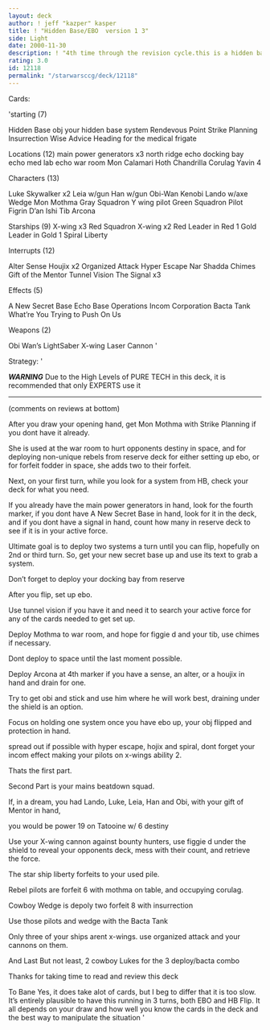 ```yaml
---
layout: deck
author: ! jeff "kazper" kasper
title: ! "Hidden Base/EBO  version 1 3"
side: Light
date: 2000-11-30
description: ! "4th time through the revision cycle.this is a hidden base and ebohybrid deck with lots of main’s power"
rating: 3.0
id: 12118
permalink: "/starwarsccg/deck/12118"
---
```

Cards: 

'starting (7)

Hidden Base obj
your hidden base system
Rendevous Point
Strike Planning
Insurrection
Wise Advice
Heading for the medical frigate

Locations (12)
main power generators x3
north ridge
echo docking bay
echo med lab
echo war room
Mon Calamari
Hoth
Chandrilla
Corulag
Yavin 4

Characters (13)

Luke Skywalker x2
Leia w/gun
Han w/gun
Obi-Wan Kenobi
Lando w/axe
Wedge
Mon Mothma
Gray Squadron Y wing pilot
Green Squadron Pilot
Figrin D’an
Ishi Tib
Arcona

Starships (9)
X-wing x3
Red Squadron X-wing x2
Red Leader in Red 1
Gold Leader in Gold 1
Spiral
Liberty

Interrupts (12)

Alter
Sense
Houjix x2
Organized Attack
Hyper Escape
Nar Shadda Chimes
Gift of the Mentor
Tunnel Vision
The Signal x3

Effects (5)

A New Secret Base
Echo Base Operations
Incom Corporation
Bacta Tank
What’re You Trying to Push On Us

Weapons (2)

Obi Wan’s LightSaber
X-wing Laser Cannon '

Strategy: '



*****WARNING*****
Due to the High Levels of PURE TECH in this deck,
it is recommended that only EXPERTS use it
*********************

(comments on reviews at bottom)

After you draw your opening hand, get Mon Mothma
with Strike Planning if you dont have it already.

She is used at the war room to hurt opponents
destiny in space, and for deploying non-unique
rebels from reserve deck for either setting
up ebo, or for forfeit fodder in space, she
adds two to their forfeit.

Next, on your first turn, while you look
for a system from HB, check your deck for
what you need.

If you already have the main power generators
in hand, look for the fourth marker, if you
dont have A New Secret Base in hand, look
for it in the deck, and if you dont have a signal
in hand, count how many in reserve deck to
see if it is in your active force.

Ultimate goal is to deploy two systems
a turn until you can flip, hopefully on
2nd or third turn.  So, get your new secret
base up and use its text to grab a system.

Don’t forget to deploy your docking bay from reserve

After you flip, set up ebo.

Use tunnel vision if you have it and need
it to search your active force for any of the
cards needed to get set up.

Deploy Mothma to war room, and hope for figgie d
and your tib, use chimes if necessary.

Dont deploy to space until the last moment
possible.

Deploy Arcona at 4th marker if you have
a sense, an alter, or a houjix in hand and
drain for one.

Try to get obi and stick and use him where
he will work best, draining under the shield
is an option.

Focus on holding one system once you have ebo
up, your obj flipped and protection in hand.

spread out if possible with hyper escape, hojix
and spiral, dont forget your incom effect
making your pilots on x-wings ability 2.

Thats the first part.

Second Part is your mains beatdown squad.

If, in a dream, you had  Lando, Luke, Leia, Han
and Obi, with your gift of Mentor in hand,

you would be  power 19 on Tatooine w/ 6 destiny

Use your X-wing cannon against bounty hunters,
use figgie d under the shield to reveal
your opponents deck, mess with their count,
and retrieve the force.

The star ship liberty forfeits to your used
pile.

Rebel pilots are forfeit 6 with mothma on table,
and occupying corulag.

Cowboy Wedge is depoly two forfeit 8 with insurrection

Use those pilots and wedge with the Bacta Tank

Only three of your ships arent x-wings.
use organized attack and your cannons on them.

And Last But not least, 2 cowboy Lukes for the 3 deploy/bacta combo

Thanks for taking time to read and review this deck

To Bane  Yes, it does take alot of cards, but I beg to differ that it is too slow.  It’s entirely plausible to
have this running in 3 turns, both EBO and HB Flip.
It all depends on your draw and how well you know
the cards in the deck and the best way to manipulate
the situation '
